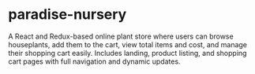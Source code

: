 # paradise-nursery
A React and Redux-based online plant store where users can browse houseplants, add them to the cart, view total items and cost, and manage their shopping cart easily. Includes landing, product listing, and shopping cart pages with full navigation and dynamic updates.
